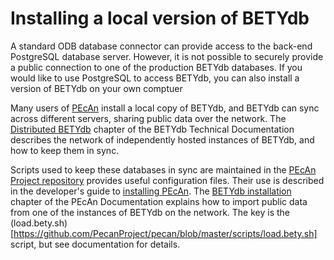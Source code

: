 # Installing a local version of BETYdb

A standard ODB database connector can provide access to the back-end PostgreSQL database server. However, it is not possible to securely provide a public connection to one of the production BETYdb databases. If you would like to use PostgreSQL to access BETYdb, you can also install a version of BETYdb on your own comptuer

Many users of [PEcAn](https://www.pecanproject.org) install a local copy of BETYdb, and BETYdb can sync across different servers, sharing public data over the network. The [Distributed BETYdb](https://pecan.gitbooks.io/betydb-documentation/content/distributed_betydb.html) chapter of the BETYdb Technical Documentation describes the network of independently hosted instances of BETYdb, and how to keep them in sync.

Scripts used to keep these databases in sync are maintained in the [PEcAn Project repository](https://github.com/PecanProject/pecan) provides useful configuration files. Their use is described in the developer's guide to [installing PEcAn](https://pecanproject.github.io/pecan-documentation/installing-pecan.html). The [BETYdb installation](https://pecanproject.github.io/pecan-documentation/installing-pecan.html#installing-bety) chapter of the PEcAn Documentation explains how to import public data from one of the instances of BETYdb on the network. The key is the (load.bety.sh)[https://github.com/PecanProject/pecan/blob/master/scripts/load.bety.sh] script, but see documentation for details.


